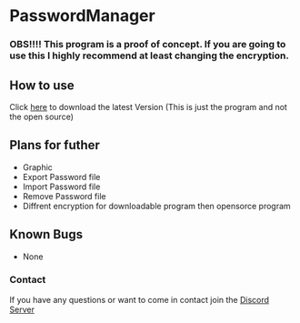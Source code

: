 ﻿# PasswordManager

### OBS!!!! This program is a proof of concept. If you are going to use this I highly recommend at least changing the encryption. 


## How to use
Click [here](https://github.com/Tehpson/PasswordManager/releases/download/V0.1.0/PasswordManager.0.1.0.rar) to download the latest Version
(This is just the program and not the open source)
## Plans for futher
* Graphic
* Export Password file
* Import Password file
* Remove Password file
* Diffrent encryption for downloadable program then opensorce program

## Known Bugs
* None

### Contact
If you have any questions or want to come in contact join the [Discord Server](https://discord.gg/YtwEf5eNzH)


